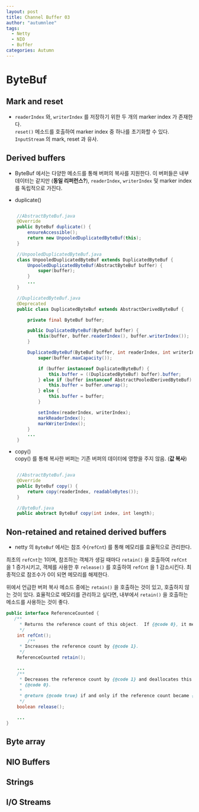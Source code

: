 ```yaml
---
layout: post
title: Channel Buffer 03
author: "autumnlee"
tags: 
  - Netty
  - NIO
  - Buffer
categories: Autumn
---
```



# ByteBuf


## Mark and reset
- ```readerIndex``` 와, ```writerIndex``` 를 저장하기 위한 두 개의 marker index 가 존재한다.  
```reset()``` 메소드를 호출하여 marker index 중 하나를 초기화할 수 있다. ```InputStream``` 의 mark, reset 과 유사.


## Derived buffers
- ByteBuf 에서는 다양한 메소드를 통해 버퍼의 복사를 지원한다. 이 버퍼들은 내부 데이터는 같지만 (**동일 리퍼런스?**), ```readerIndex```, ```writerIndex``` 및 marker index 를 독립적으로 가진다.

- duplicate()
```java

    //AbstractByteBuf.java
    @Override
    public ByteBuf duplicate() {
        ensureAccessible();
        return new UnpooledDuplicatedByteBuf(this);
    }

    //UnpooledDuplicatedByteBuf.java
    class UnpooledDuplicatedByteBuf extends DuplicatedByteBuf {
        UnpooledDuplicatedByteBuf(AbstractByteBuf buffer) {
            super(buffer);
        }
        ...
    }

    //DuplicatedByteBuf.java
    @Deprecated
    public class DuplicatedByteBuf extends AbstractDerivedByteBuf {

        private final ByteBuf buffer;

        public DuplicatedByteBuf(ByteBuf buffer) {
            this(buffer, buffer.readerIndex(), buffer.writerIndex());
        }

        DuplicatedByteBuf(ByteBuf buffer, int readerIndex, int writerIndex) {
            super(buffer.maxCapacity());

            if (buffer instanceof DuplicatedByteBuf) {
                this.buffer = ((DuplicatedByteBuf) buffer).buffer;
            } else if (buffer instanceof AbstractPooledDerivedByteBuf) {
                this.buffer = buffer.unwrap();
            } else {
                this.buffer = buffer;
            }

            setIndex(readerIndex, writerIndex);
            markReaderIndex();
            markWriterIndex();
        }
        ...
    }


```

- copy()  
copy() 를 통해 복사한 버퍼는 기존 버퍼의 데이터에 영향을 주지 않음. (**값 복사**)
```java

    //AbstractByteBuf.java
    @Override
    public ByteBuf copy() {
        return copy(readerIndex, readableBytes());
    }

    //ByteBuf.java
    public abstract ByteBuf copy(int index, int length);

```


## Non-retained and retained derived buffers
- netty 의 ```ByteBuf``` 에서는 참조 수(```refCnt```) 를 통해 메모리를 효율적으로 관리한다.

최초의 ```refCnt```는 1이며, 참조하는 객체가 생길 때마다 ```retain()``` 을 호출하여 ```refCnt``` 을 1 증가시키고, 객체를 사용한 후 ```release()``` 를 호출하여 ```refCnt``` 을 1 감소시킨다. 최종적으로 참조수가 0이 되면 메모리를 해제한다.  

위에서 언급한 버퍼 복사 메소드 중에는 ```retain()``` 을 호출하는 것이 있고, 호출하지 않는 것이 있다. 효율적으로 메모리를 관리하고 싶다면, 내부에서 ```retain()``` 을 호출하는 메소드를 사용하는 것이 좋다.



```java
public interface ReferenceCounted {
   /**
     * Returns the reference count of this object.  If {@code 0}, it means this object has been deallocated.
     */
    int refCnt();
        /**
     * Increases the reference count by {@code 1}.
     */
    ReferenceCounted retain();

    ...
    /**
     * Decreases the reference count by {@code 1} and deallocates this object if the reference count reaches at
     * {@code 0}.
     *
     * @return {@code true} if and only if the reference count became {@code 0} and this object has been deallocated
     */
    boolean release();

    ...
}

```

## Byte array

## NIO Buffers

## Strings

## I/O Streams